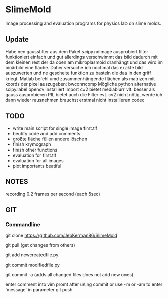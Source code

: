 # SlimeMold
Image processing and evaluation programs for physics lab on slime molds.

## Update
Habe nen gaussfilter aus dem Paket scipy.ndimage ausprobiert filter funktioniert einfach und gut allerdings verschwimmt das bild dadurch mit dem kleinen rest der da oben am mikroplasmoid dranhängt und das wird im binärbild eine fläche. Daher versuche ich nochmal das exakte bild auszuwerten und ne gescheite funktion zu basteln die das in den griff kriegt.
Matlab befehl umd zusammenhängende flächen als matrizen mit koords der pixel auszugeben: bwconncomp
Mögliche python alternative scipy.label
opencv installiert 
import cv2 bietet mediablurr vlt. besser als gauss ausprobieren
PIL bietet auch die Filter evt. cv2 nicht nötig, werde ich dann wieder rausnehmen brauchst erstmal nicht installieren codec



## TODO
- write main script for single image first.tif
- beutify code and add comments
- größte fläche füllen andere löschen
- finish krymograph
- finish other functions
- evaluation for first.tif
- evaluation for all images
- plot importants beatiful

## NOTES
recording 0.2 frames per second (each 5sec)


## GIT
### Commandline
git clone https://github.com/JebKerman86/SlimeMold

git pull (get changes from others)

git add newcreatedfile.py

git commit modifiedfile.py

git commit -a  (adds all changed files does not add new ones)

enter comment into vim promt after using commit
 or use -m or -am to enter 'message' in parameter
git push

